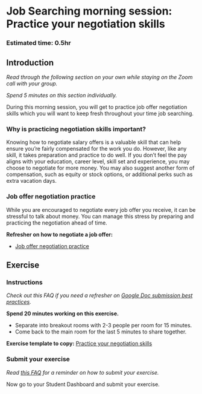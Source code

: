 # Job Searching morning session: Practice your negotiation skills

### **Estimated time**: 0.5hr

## Introduction

_Read through the following section on your own while staying on the Zoom call with your group._

_Spend 5 minutes on this section individually._

During this morning session, you will get to practice job offer negotiation skills which you will want to keep fresh throughout your time job searching.

### Why is practicing negotiation skills important?

Knowing how to negotiate salary offers is a valuable skill that can help ensure you’re fairly compensated for the work you do. However, like any skill, it takes preparation and practice to do well. If you don’t feel the pay aligns with your education, career level, skill set and experience, you may choose to negotiate for more money. You may also suggest another form of compensation, such as equity or stock options, or additional perks such as extra vacation days.

### Job offer negotiation practice

While you are encouraged to negotiate every job offer you receive, it can be stressful to talk about money. You can manage this stress by preparing and practicing the negotiation ahead of time.

**Refresher on how to negotiate a job offer:**

- [Job offer negotiation practice](https://github.com/matovu-farid/curriculum-professional-skills/blob/main/job-search/job-offer-negotiation-practice.md)

## Exercise

### Instructions

_Check out this FAQ if you need a refresher on [Google Doc submission best practices](https://microverse.zendesk.com/hc/en-us/articles/360063156813)._

**Spend 20 minutes working on this exercise.**

- Separate into breakout rooms with 2-3 people per room for 15 minutes.
- Come back to the main room for the last 5 minutes to share together.

**Exercise template to copy:** [Practice your negotiation skills](https://docs.google.com/document/d/1H1SZFJl2vTLwQcOB-s85wpS72zMnqCwXZJdm00Bkt1Y/edit)

### Submit your exercise

_Read [this FAQ](https://microverse.zendesk.com/hc/en-us/articles/360061344234) for a reminder on how to submit your exercise._

Now go to your Student Dashboard and submit your exercise.
